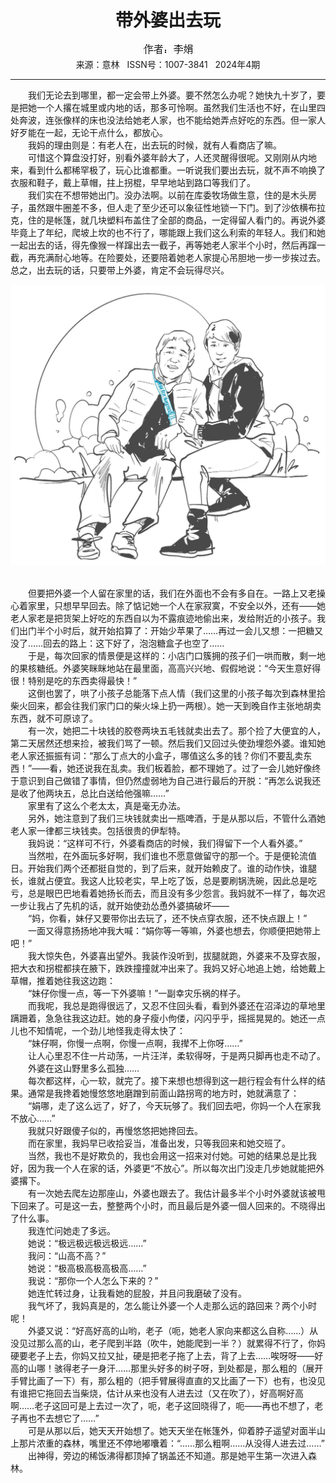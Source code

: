 # <center>带外婆出去玩</center> 

<div align=center><img src="https://raw.githubusercontent.com/leaguecn/magazines/main/img_authors/%25d7%25f7%25d5%25df%25a3%25ba%25c0%25ee%25be%25ea.jpg"></div> 

<center>来源：意林   ISSN号：1007-3841   2024年4期</center> 


* * *


　　我们无论去到哪里，都一定会带上外婆。要不然怎么办呢？她快九十岁了，要是把她一个人撂在城里或内地的话，那多可怜啊。虽然我们生活也不好，在山里四处奔波，连张像样的床也没法给她老人家，也不能给她弄点好吃的东西。但一家人好歹能在一起，无论干点什么，都放心。  
　　我妈的理由则是：有老人在，出去玩的时候，就有人看商店了嘛。  
　　可惜这个算盘没打好，别看外婆年龄大了，人还灵醒得很呢。又刚刚从内地来，看到什么都稀罕极了，玩心比谁都重。一听说我们要出去玩，就不声不响换了衣服和鞋子，戴上草帽，拄上拐棍，早早地站到路口等我们了。  
　　我们实在不想带她出门。没办法啊。以前在库委牧场做生意，住的是木头房子，虽然跟牛圈差不多，但人走了至少还可以象征性地锁一下门。到了沙依横布拉克，住的是帐篷，就几块塑料布盖住了全部的商品，一定得留人看门的。再说外婆毕竟上了年纪，爬坡上坎的也不行了，哪能跟上我们这么利索的年轻人。我们和她一起出去的话，得先像猴一样蹿出去一截子，再等她老人家半个小时，然后再蹿一截，再充满耐心地等。在险要处，还要陪着她老人家提心吊胆地一步一步挨过去。总之，出去玩的话，只要带上外婆，肯定不会玩得尽兴。

![](https://raw.githubusercontent.com/leaguecn/magazines/main/img/yili20240429-1-l.jpg)

  
<br>　　但要把外婆一个人留在家里的话，我们在外面也不会有多自在。一路上又老操心着家里，只想早早回去。除了惦记她一个人在家寂寞，不安全以外，还有——她老人家老是把货架上好吃的东西自以为不露痕迹地偷出来，发给附近的小孩子。我们出门半个小时后，就开始掐算了：开始少苹果了……再过一会儿又想：一把糖又没了……回去的路上：这下好了，泡泡糖盒子也空了……  
　　于是，每次回家的情景便是这样的：小店门口簇拥的孩子们一哄而散，剩一地的果核糖纸。外婆笑眯眯地站在最里面，高高兴兴地、假假地说：“今天生意好得很！特别是吃的东西卖得最快！”  
　　这倒也罢了，哄了小孩子总能落下点人情（我们这里的小孩子每次到森林里拾柴火回来，都会往我们家门口的柴火垛上扔一两根）。她一天到晚自作主张地胡卖东西，就不可原谅了。  
　　有一次，她把二十块钱的胶卷两块五毛钱就卖出去了。那个捡了大便宜的人，第二天居然还想来捡，被我们骂了一顿。然后我们又回过头使劲埋怨外婆。谁知她老人家还振振有词：“那么丁点大的小盒子，哪值这么多的钱？你们不要乱卖东西！”——看，她还说我在乱卖。我们板着脸，都不理她了。过了一会儿她好像终于意识到自己做错了事情，但仍然虚弱地为自己进行最后的开脱：“再怎么说我还是收了他两块五，总比白送给他强嘛……”  
　　家里有了这么个老太太，真是毫无办法。  
　　另外，她注意到了我们三块钱就卖出一瓶啤酒，于是从那以后，不管什么酒她老人家一律都三块钱卖。包括很贵的伊犁特。  
　　我妈说：“这样可不行，外婆看商店的时候，我们得留下一个人看外婆。”  
　　当然啦，在外面玩多好啊，我们谁也不愿意做留守的那一个。于是便轮流值日。开始我们两个还都挺自觉的，到了后来，就开始赖皮了。谁的动作快，谁腿长，谁就占便宜。我这人比较老实，早上吃了饭，总是要刷锅洗碗，因此总是吃亏，总是眼巴巴地看着她扬长而去，而且没有多少怨言。我妈就不一样了，每次迟一步让我占了先机的话，就开始使劲怂恿外婆搞破坏——  
　　“妈，你看，妹仔又要带你出去玩了，还不快点穿衣服，还不快点跟上！”  
　　一面又得意扬扬地冲我大喊：“娟你等一等嘛，外婆也想去，你顺便把她带上吧！”  
　　我大惊失色，外婆喜出望外。我装作没听到，拔腿就跑，外婆来不及穿衣服，把大衣和拐棍都挟在腋下，跌跌撞撞就冲出来了。我妈又好心地追上她，给她戴上草帽，推着她往我这边跑：  
　　“妹仔你慢一点，等一下外婆嘛！”一副幸灾乐祸的样子。  
　　而我呢，我总是跑得很远了，又忍不住回头看，看到外婆还在沼泽边的草地里蹒跚着，急急往我这边赶。她的身子瘦小佝偻，闪闪乎乎，摇摇晃晃的。她还一点儿也不知情呢，一个劲儿地怪我走得太快了：  
　　“妹仔啊，你慢一点啊，你慢一点啊，我撵不上你呀……”  
　　让人心里忍不住一片动荡，一片汪洋，柔软得呀，于是两只脚再也走不动了。  
　　外婆在这山野里多么孤独……  
　　每次都这样，心一软，就完了。接下来想也想得到这一趟行程会有什么样的结果。通常是我搀着她慢悠悠地磨蹭到前面山路拐弯的地方时，她就满意了：  
　　“娟哪，走了这么远了，好了，今天玩够了。我们回去吧，你妈一个人在家我不放心……”  
　　我就只好跟傻子似的，再慢悠悠把她搀回去。  
　　而在家里，我妈早已收拾妥当，准备出发，只等我回来和她交班了。  
　　当然，我也不是好欺负的，我也会用这一招来对付她。可她的结果总是比我好，因为我一个人在家的话，外婆更“不放心”。所以每次出门没走几步她就能把外婆撂下。  
　　有一次她去爬左边那座山，外婆也跟去了。我估计最多半个小时外婆就该被甩下回来了。可是这一去，整整两个小时，而且最后是外婆一個人回来的。不晓得出了什么事。  
　　我连忙问她走了多远。  
　　她说：“极远极远极远极远……”  
　　我问：“山高不高？”  
　　她说：“极高极高极高极高……”  
　　我说：“那你一个人怎么下来的？”  
　　她连忙转过身，让我看她的屁股，并且问我磨破了没有。  
　　我气坏了，我妈真是的，怎么能让外婆一个人走那么远的路回来？两个小时呢！  
　　外婆又说：“好高好高的山哟，老子（呃，她老人家向来都这么自称……）从没见过那么高的山，老子爬到半路（吹牛，她能爬到一半？）就累得不行了，你妈硬要老子上去，你妈又拉又扯，硬是把老子拖了上去，背了上去……唉呀呀——好高的山哪！骇得老子一身汗……那里头好多的树子呀，到处都是，那么粗的（展开手臂比画了一下）有，那么粗的（把手臂展得直直的又比画了一下）也有，也没见有谁把它拖回去当柴烧，估计从来也没有人进去过（又在吹了），好高啊好高啊……老子这回可是上去过一次了，呃，老子这回晓得了，呃——再也不想了，老子再也不去想它了……”  
　　可是从那以后，她天天开始想了。她天天坐在帐篷外，仰着脖子遥望对面半山上那片浓重的森林，嘴里还不停地嘟囔着：“……那么粗啊……从没得人进去过……”  
　　出神得，旁边的稀饭沸得都顶掉了锅盖还不知道。那是她平生第一次进入森林。